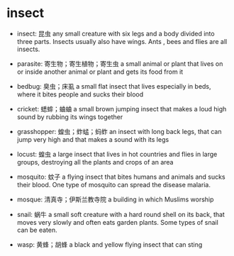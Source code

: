 # insect

- insect: 昆虫 any small creature with six legs and a body divided into three parts. Insects usually also have wings. Ants , bees and flies are all insects.

- parasite: 寄生物；寄生植物；寄生虫 a small animal or plant that lives on or inside another animal or plant and gets its food from it

- bedbug: 臭虫；床虱 a small flat insect that lives especially in beds, where it bites people and sucks their blood

- cricket: 蟋蟀；蛐蛐 a small brown jumping insect that makes a loud high sound by rubbing its wings together

- grasshopper: 蝗虫；蚱蜢；蚂蚱 an insect with long back legs, that can jump very high and that makes a sound with its legs
- locust: 蝗虫 a large insect that lives in hot countries and flies in large groups, destroying all the plants and crops of an area

- mosquito: 蚊子 a flying insect that bites humans and animals and sucks their blood. One type of mosquito can spread the disease malaria.
- mosque: 清真寺；伊斯兰教寺院 a building in which Muslims worship

- snail: 蜗牛 a small soft creature with a hard round shell on its back, that moves very slowly and often eats garden plants. Some types of snail can be eaten.

- wasp: 黄蜂；胡蜂 a black and yellow flying insect that can sting

